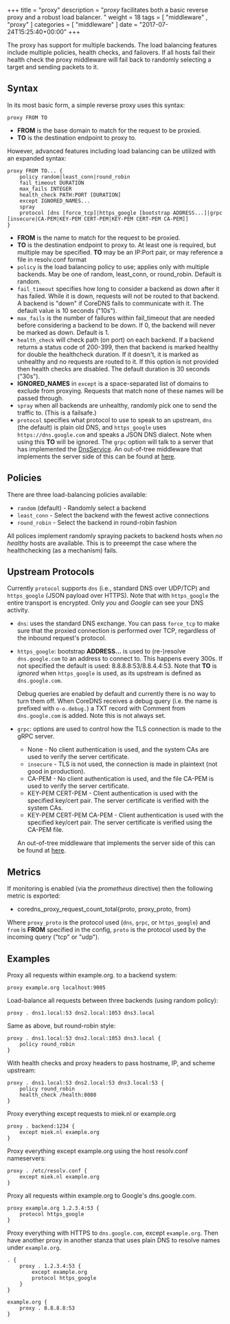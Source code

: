 +++
title = "proxy"
description = "*proxy* facilitates both a basic reverse proxy and a robust load balancer. "
weight = 18
tags = [  "middleware" , "proxy" ]
categories = [ "middleware" ]
date = "2017-07-24T15:25:40+00:00"
+++

The proxy has support for multiple backends. The load balancing features include multiple policies,
health checks, and failovers. If all hosts fail their health check the proxy middleware will fail
back to randomly selecting a target and sending packets to it.

## Syntax

In its most basic form, a simple reverse proxy uses this syntax:

~~~
proxy FROM TO
~~~

* **FROM** is the base domain to match for the request to be proxied.
* **TO** is the destination endpoint to proxy to.

However, advanced features including load balancing can be utilized with an expanded syntax:

~~~
proxy FROM TO... {
    policy random|least_conn|round_robin
    fail_timeout DURATION
    max_fails INTEGER
    health_check PATH:PORT [DURATION]
    except IGNORED_NAMES...
    spray
    protocol [dns [force_tcp]|https_google [bootstrap ADDRESS...]|grpc [insecure|CA-PEM|KEY-PEM CERT-PEM|KEY-PEM CERT-PEM CA-PEM]]
}
~~~

* **FROM** is the name to match for the request to be proxied.
* **TO** is the destination endpoint to proxy to. At least one is required, but multiple may be
  specified. **TO** may be an IP:Port pair, or may reference a file in resolv.conf format
* `policy` is the load balancing policy to use; applies only with multiple backends. May be one of
  random, least_conn, or round_robin. Default is random.
* `fail_timeout` specifies how long to consider a backend as down after it has failed. While it is
  down, requests will not be routed to that backend. A backend is "down" if CoreDNS fails to
  communicate with it. The default value is 10 seconds ("10s").
* `max_fails` is the number of failures within fail_timeout that are needed before considering
  a backend to be down. If 0, the backend will never be marked as down. Default is 1.
* `health_check` will check path (on port) on each backend. If a backend returns a status code of
  200-399, then that backend is marked healthy for double the healthcheck duration.  If it doesn't,
  it is marked as unhealthy and no requests are routed to it.  If this option is not provided then
  health checks are disabled.  The default duration is 30 seconds ("30s").
* **IGNORED_NAMES** in `except` is a space-separated list of domains to exclude from proxying.
  Requests that match none of these names will be passed through.
* `spray` when all backends are unhealthy, randomly pick one to send the traffic to. (This is
  a failsafe.)
* `protocol` specifies what protocol to use to speak to an upstream, `dns` (the default) is plain
  old DNS, and `https_google` uses `https://dns.google.com` and speaks a JSON DNS dialect. Note when
  using this **TO** will be ignored. The `grpc` option will talk to a server that has implemented
  the [DnsService](https://github.com/coredns/coredns/pb/dns.proto).
  An out-of-tree middleware that implements the server side of this can be found at
  [here](https://github.com/infobloxopen/coredns-grpc).

## Policies

There are three load-balancing policies available:
* `random` (default) - Randomly select a backend
* `least_conn` - Select the backend with the fewest active connections
* `round_robin` - Select the backend in round-robin fashion

All polices implement randomly spraying packets to backend hosts when *no healthy* hosts are
available. This is to preeempt the case where the healthchecking (as a mechanism) fails.

## Upstream Protocols

Currently `protocol` supports `dns` (i.e., standard DNS over UDP/TCP) and `https_google` (JSON
payload over HTTPS). Note that with `https_google` the entire transport is encrypted. Only *you* and
*Google* can see your DNS activity.

* `dns`: uses the standard DNS exchange. You can pass `force_tcp` to make sure that the proxied connection is performed
  over TCP, regardless of the inbound request's protocol.
* `https_google`: bootstrap **ADDRESS...** is used to (re-)resolve `dns.google.com` to an address to
  connect to. This happens every 300s. If not specified the default is used: 8.8.8.8:53/8.8.4.4:53.
  Note that **TO** is *ignored* when `https_google` is used, as its upstream is defined as
  `dns.google.com`.

  Debug queries are enabled by default and currently there is no way to turn them off. When CoreDNS
  receives a debug query (i.e. the name is prefixed with `o-o.debug.`) a TXT record with Comment
  from `dns.google.com` is added. Note this is not always set.
* `grpc`: options are used to control how the TLS connection is made to the gRPC server.
  * None - No client authentication is used, and the system CAs are used to verify the server certificate.
  * `insecure` - TLS is not used, the connection is made in plaintext (not good in production).
  * CA-PEM - No client authentication is used, and the file CA-PEM is used to verify the server certificate.
  * KEY-PEM CERT-PEM - Client authentication is used with the specified key/cert pair. The server
    certificate is verified with the system CAs.
  * KEY-PEM CERT-PEM CA-PEM - Client authentication is used with the specified key/cert pair. The
    server certificate is verified using the CA-PEM file.

  An out-of-tree middleware that implements the server side of this can be found at
  [here](https://github.com/infobloxopen/coredns-grpc).

## Metrics

If monitoring is enabled (via the *prometheus* directive) then the following metric is exported:

* coredns_proxy_request_count_total{proto, proxy_proto, from}

Where `proxy_proto` is the protocol used (`dns`, `grpc`, or `https_google`) and `from` is **FROM**
specified in the config, `proto` is the protocol used by the incoming query ("tcp" or "udp").

## Examples

Proxy all requests within example.org. to a backend system:

~~~
proxy example.org localhost:9005
~~~

Load-balance all requests between three backends (using random policy):

~~~
proxy . dns1.local:53 dns2.local:1053 dns3.local
~~~

Same as above, but round-robin style:

~~~
proxy . dns1.local:53 dns2.local:1053 dns3.local {
	policy round_robin
}
~~~

With health checks and proxy headers to pass hostname, IP, and scheme upstream:

~~~
proxy . dns1.local:53 dns2.local:53 dns3.local:53 {
	policy round_robin
	health_check /health:8080
}
~~~

Proxy everything except requests to miek.nl or example.org

~~~
proxy . backend:1234 {
	except miek.nl example.org
}
~~~

Proxy everything except example.org using the host resolv.conf nameservers:

~~~
proxy . /etc/resolv.conf {
	except miek.nl example.org
}
~~~

Proxy all requests within example.org to Google's dns.google.com.

~~~
proxy example.org 1.2.3.4:53 {
    protocol https_google
}
~~~

Proxy everything with HTTPS to `dns.google.com`, except `example.org`. Then have another proxy in
another stanza that uses plain DNS to resolve names under `example.org`.

~~~
. {
    proxy . 1.2.3.4:53 {
        except example.org
        protocol https_google
    }
}

example.org {
    proxy . 8.8.8.8:53
}
~~~

